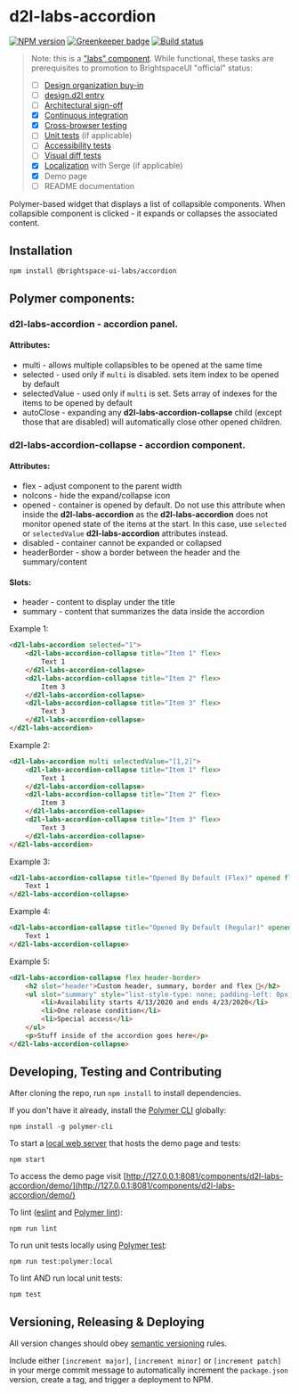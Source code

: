 # d2l-labs-accordion

[![NPM version](https://img.shields.io/npm/v/@brightspace-ui-labs/accordion.svg)](https://www.npmjs.org/package/@brightspace-ui-labs/accordion)
[![Greenkeeper badge](https://badges.greenkeeper.io/BrightspaceUILabs/accordion.svg)](https://greenkeeper.io/)
[![Build status](https://travis-ci.com/brightspaceUILabs/accordion.svg?branch=master)](https://travis-ci.com/brightspaceUILabs/accordion)

> Note: this is a ["labs" component](https://github.com/BrightspaceUI/guide/wiki/Component-Tiers). While functional, these tasks are prerequisites to promotion to BrightspaceUI "official" status:
>
> - [ ] [Design organization buy-in](https://github.com/BrightspaceUI/guide/wiki/Before-you-build#working-with-design)
> - [ ] [design.d2l entry](http://design.d2l/)
> - [ ] [Architectural sign-off](https://github.com/BrightspaceUI/guide/wiki/Before-you-build#web-component-architecture)
> - [x] [Continuous integration](https://github.com/BrightspaceUI/guide/wiki/Testing#testing-continuously-with-travis-ci)
> - [x] [Cross-browser testing](https://github.com/BrightspaceUI/guide/wiki/Testing#cross-browser-testing-with-sauce-labs)
> - [ ] [Unit tests](https://github.com/BrightspaceUI/guide/wiki/Testing#testing-with-polymer-test) (if applicable)
> - [ ] [Accessibility tests](https://github.com/BrightspaceUI/guide/wiki/Testing#automated-accessibility-testing-with-axe)
> - [ ] [Visual diff tests](https://github.com/BrightspaceUI/visual-diff)
> - [x] [Localization](https://github.com/BrightspaceUI/guide/wiki/Localization) with Serge (if applicable)
> - [x] Demo page
> - [ ] README documentation

Polymer-based widget that displays a list of collapsible components. When collapsible component is clicked - it expands or collapses the associated content.

## Installation

```shell
npm install @brightspace-ui-labs/accordion
```

## Polymer components:
### **d2l-labs-accordion** - accordion panel. 
#### Attributes:
* multi - allows multiple collapsibles to be opened at the same time
* selected - used only if `multi` is disabled. sets item index to be opened by default
* selectedValue - used only if `multi` is set. Sets array of indexes for the items to be opened by default
* autoClose - expanding any **d2l-labs-accordion-collapse** child (except those that are disabled) will automatically close other opened children.
### **d2l-labs-accordion-collapse** - accordion component. 
#### Attributes:
* flex - adjust component to the parent width
* noIcons - hide the expand/collapse icon
* opened - container is opened by default. Do not use this attribute when inside the **d2l-labs-accordion** as the **d2l-labs-accordion** does not monitor opened state of the items at the start. In this case, use `selected` or `selectedValue` **d2l-labs-accordion** attributes instead.
* disabled - container cannot be expanded or collapsed
* headerBorder - show a border between the header and the summary/content

#### Slots:
* header - content to display under the title
* summary - content that summarizes the data inside the accordion

Example 1:
```html
<d2l-labs-accordion selected="1">
	<d2l-labs-accordion-collapse title="Item 1" flex>
		Text 1
	</d2l-labs-accordion-collapse>
	<d2l-labs-accordion-collapse title="Item 2" flex>
		Item 3
	</d2l-labs-accordion-collapse>
	<d2l-labs-accordion-collapse title="Item 3" flex>
		Text 3
	</d2l-labs-accordion-collapse>
</d2l-labs-accordion>
```

Example 2:
```html
<d2l-labs-accordion multi selectedValue="[1,2]">
	<d2l-labs-accordion-collapse title="Item 1" flex>
		Text 1
	</d2l-labs-accordion-collapse>
	<d2l-labs-accordion-collapse title="Item 2" flex>
		Item 3
	</d2l-labs-accordion-collapse>
	<d2l-labs-accordion-collapse title="Item 3" flex>
		Text 3
	</d2l-labs-accordion-collapse>
</d2l-labs-accordion>
```

Example 3:
```html
<d2l-labs-accordion-collapse title="Opened By Default (Flex)" opened flex>
	Text 1
</d2l-labs-accordion-collapse>
```

Example 4:
```html
<d2l-labs-accordion-collapse title="Opened By Default (Regular)" opened>
	Text 1
</d2l-labs-accordion-collapse>
```

Example 5:
```html
<d2l-labs-accordion-collapse flex header-border>
	<h2 slot="header">Custom header, summary, border and flex 💪</h2>
	<ul slot="summary" style="list-style-type: none; padding-left: 0px;">
		<li>Availability starts 4/13/2020 and ends 4/23/2020</li>
		<li>One release condition</li>
		<li>Special access</li>
	</ul>
	<p>Stuff inside of the accordion goes here</p>
</d2l-labs-accordion-collapse>
```
## Developing, Testing and Contributing

After cloning the repo, run `npm install` to install dependencies.

If you don't have it already, install the [Polymer CLI](https://www.polymer-project.org/2.0/docs/tools/polymer-cli) globally:

```shell
npm install -g polymer-cli
```

To start a [local web server](https://www.polymer-project.org/2.0/docs/tools/polymer-cli-commands#serve) that hosts the demo page and tests:

```shell
npm start
```

To access the demo page visit [http://127.0.0.1:8081/components/d2l-labs-accordion/demo/](http://127.0.0.1:8081/components/d2l-labs-accordion/demo/)

To lint ([eslint](http://eslint.org/) and [Polymer lint](https://www.polymer-project.org/2.0/docs/tools/polymer-cli-commands#lint)):

```shell
npm run lint
```

To run unit tests locally using [Polymer test](https://www.polymer-project.org/2.0/docs/tools/polymer-cli-commands#tests):

```shell
npm run test:polymer:local
```

To lint AND run local unit tests:

```shell
npm test
```

## Versioning, Releasing & Deploying

All version changes should obey [semantic versioning](https://semver.org/) rules.

Include either `[increment major]`, `[increment minor]` or `[increment patch]` in your merge commit message to automatically increment the `package.json` version, create a tag, and trigger a deployment to NPM.
